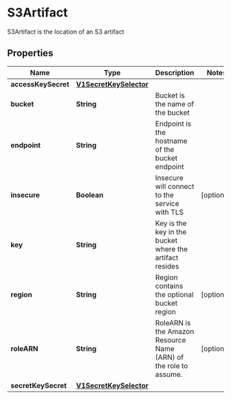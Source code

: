 

# S3Artifact

S3Artifact is the location of an S3 artifact
## Properties

Name | Type | Description | Notes
------------ | ------------- | ------------- | -------------
**accessKeySecret** | [**V1SecretKeySelector**](V1SecretKeySelector.md) |  | 
**bucket** | **String** | Bucket is the name of the bucket | 
**endpoint** | **String** | Endpoint is the hostname of the bucket endpoint | 
**insecure** | **Boolean** | Insecure will connect to the service with TLS |  [optional]
**key** | **String** | Key is the key in the bucket where the artifact resides | 
**region** | **String** | Region contains the optional bucket region |  [optional]
**roleARN** | **String** | RoleARN is the Amazon Resource Name (ARN) of the role to assume. |  [optional]
**secretKeySecret** | [**V1SecretKeySelector**](V1SecretKeySelector.md) |  | 



